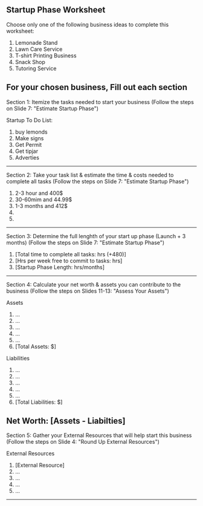 Startup Phase Worksheet
-----------------------

Choose only one of the following business ideas to complete this worksheet:
1. Lemonade Stand
2. Lawn Care Service
3. T-shirt Printing Business
4. Snack Shop
5. Tutoring Service

For your chosen business, Fill out each section
----------------------------------------------------------------------

Section 1: Itemize the tasks needed to start your business
(Follow the steps on Slide 7: "Estimate Startup Phase")

Startup To Do List:
1. buy lemonds 
2. Make signs 
3. Get Permit
4. Get tipjar
5. Adverties 

----------------------------------------------------------------------

Section 2: Take your task list & estimate the time & costs needed to complete all tasks
(Follow the steps on Slide 7: "Estimate Startup Phase")

1. 2-3 hour and 400$
2. 30-60mim and 44.99$
3. 1-3 months and 412$
4. 
5. 

----------------------------------------------------------------------

Section 3: Determine the full lenghth of your start up phase (Launch + 3 months) 
(Follow the steps on Slide 7: "Estimate Startup Phase")

1. [Total time to complete all tasks: hrs (+480)] 
2. [Hrs per week free to commit to tasks: hrs]
3. [Startup Phase Length: hrs/months]

----------------------------------------------------------------------

Section 4: Calculate your net worth & assets you can contribute to the business
(Follow the steps on Slides 11-13: "Assess Your Assets")

Assets
1. ...
2. ...
3. ...
4. ...
5. ... 
6. [Total Assets: $]

Liabilities
1. ...
2. ...
3. ...
4. ...
5. ...
6. [Total Liabilities: $]

Net Worth: [Assets - Liabilties]
----------------------------------------------------------------------
Section 5: Gather your External Resources that will help start this business
(Follow the steps on Slide 4: "Round Up External Resources")

External Resources

1. [External Resource]
2. ...
3. ...
4. ...
5. ...
----------------------------------------------------------------------